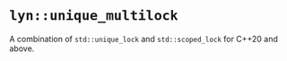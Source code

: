 # `lyn::unique_multilock`
A combination of `std::unique_lock` and `std::scoped_lock` for C++20 and above.

